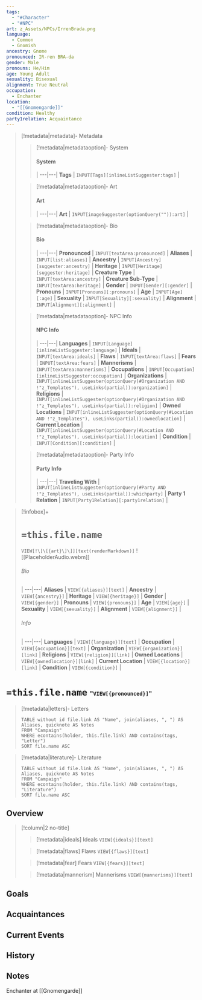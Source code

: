 ```yaml
---
tags:
  - "#Character"
  - "#NPC"
art: z_Assets/NPCs/IrrenBrada.png
language:
  - Common
  - Gnomish
ancestry: Gnome
pronounced: IR-ren BRA-da
gender: Male
pronouns: He/Him
age: Young Adult
sexuality: Bisexual
alignment: True Neutral
occupation:
  - Enchanter
location:
  - "[[Gnomengarde]]"
condition: Healthy
party1relation: Acquaintance
---
```


> [!metadata|metadata]- Metadata 
>> [!metadata|metadataoption]- System
>> #### System
>>  |
>> ---|---|
>> **Tags** | `INPUT[Tags][inlineListSuggester:tags]` |
>
>> [!metadata|metadataoption]- Art
>> #### Art
>>  |
>> ---|---|
>> **Art** | `INPUT[imageSuggester(optionQuery("")):art]` |
>
>> [!metadata|metadataoption]- Bio
>> #### Bio
>>  |
>> ---|---|
>> **Pronounced** |  `INPUT[textArea:pronounced]` |
>> **Aliases** | `INPUT[list:aliases]` |
>> **Ancestry** | `INPUT[Ancestry][suggester:ancestry]` |
>> **Heritage** | `INPUT[Heritage][suggester:heritage]` |
> **Creature Type** | `INPUT[textArea:ancestry]` |
> **Creature Sub-Type** | `INPUT[textArea:heritage]` |
>> **Gender** | `INPUT[Gender][:gender]` |
>> **Pronouns** | `INPUT[Pronouns][:pronouns]` |
>> **Age** | `INPUT[Age][:age]` |
>> **Sexuality** | `INPUT[Sexuality][:sexuality]` |
>> **Alignment** | `INPUT[Alignment][:alignment]` |
>
>> [!metadata|metadataoption]- NPC Info
>> #### NPC Info
>>  |
>>---|---|
>> **Languages** | `INPUT[Language][inlineListSuggester:language]` |
>> **Ideals** | `INPUT[textArea:ideals]` |
>> **Flaws** | `INPUT[textArea:flaws]` |
>> **Fears** |  `INPUT[textArea:fears]` |
>> **Mannerisms** |  `INPUT[textArea:mannerisms]` |
>> **Occupations** | `INPUT[Occupation][inlineListSuggester:occupation]` |
>> **Organizations** | `INPUT[inlineListSuggester(optionQuery(#Organization AND !"z_Templates"), useLinks(partial)):organization]` |
>> **Religions** | `INPUT[inlineListSuggester(optionQuery(#Organization AND !"z_Templates"), useLinks(partial)):religion]` |
>> **Owned Locations** | `INPUT[inlineListSuggester(optionQuery(#Location AND !"z_Templates"), useLinks(partial)):ownedlocation]` |
>> **Current Location** | `INPUT[inlineListSuggester(optionQuery(#Location AND !"z_Templates"), useLinks(partial)):location]` |
>> **Condition** | `INPUT[Condition][:condition]` |
>
>> [!metadata|metadataoption]- Party Info
>> #### Party Info
>>  |
>> ---|---|
>> **Traveling With** | `INPUT[inlineListSuggester(optionQuery(#Party AND !"z_Templates"), useLinks(partial)):whichparty]` |
>> **Party 1 Relation** | `INPUT[Party1Relation][:party1relation]` |

> [!infobox]+
> # `=this.file.name`
> `VIEW[!\[\[{art}\]\]][text(renderMarkdown)]`
> ![[PlaceholderAudio.webm]]
> ###### Bio
>  |
> ---|---|
> **Aliases** | `VIEW[{aliases}][text]` |
> **Ancestry** | `VIEW[{ancestry}]` |
> **Heritage** | `VIEW[{heritage}]` |
> **Gender** | `VIEW[{gender}]` |
> **Pronouns** | `VIEW[{pronouns}]` |
> **Age** | `VIEW[{age}]` |
> **Sexuality** | `VIEW[{sexuality}]` |
> **Alignment** | `VIEW[{alignment}]` |
> ###### Info
>  |
> ---|---|
> **Languages** | `VIEW[{language}][text]` |
> **Occupation** | `VIEW[{occupation}][text]` |
> **Organization** | `VIEW[{organization}][link]` |
> **Religions** | `VIEW[{religion}][link]` |
> **Owned Locations** | `VIEW[{ownedlocation}][link]` |
> **Current Location** | `VIEW[{location}][link]` |
> **Condition** | `VIEW[{condition}]` |


# **`=this.file.name`** <span style="font-size: medium">"`VIEW[{pronounced}]`"</span>

> [!metadata|letters]- Letters
> ```dataview
> TABLE without id file.link AS "Name", join(aliases, ", ") AS Aliases, quicknote AS Notes
> FROM "Campaign"
> WHERE econtains(holder, this.file.link) AND contains(tags, "Letter")
> SORT file.name ASC

> [!metadata|literature]- Literature
> ```dataview
> TABLE without id file.link AS "Name", join(aliases, ", ") AS Aliases, quicknote AS Notes
> FROM "Campaign"
> WHERE econtains(holder, this.file.link) AND contains(tags, "Literature")
> SORT file.name ASC

## Overview



> [!column|2 no-title]
>
> 
>> [!metadata|ideals] Ideals
> `VIEW[{ideals}][text]`
>
>> [!metadata|flaws] Flaws
> `VIEW[{flaws}][text]`
> 
>> [!metadata|fear] Fears
> `VIEW[{fears}][text]`
>
>> [!metadata|mannerism] Mannerisms
> `VIEW[{mannerisms}][text]`

## Goals



## Acquaintances



## Current Events



## History



## Notes

Enchanter at [[Gnomengarde]] 



